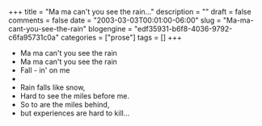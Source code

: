 +++
title = "Ma ma can't you see the rain..."
description = ""
draft = false
comments = false
date = "2003-03-03T00:01:00-06:00"
slug = "Ma-ma-cant-you-see-the-rain"
blogengine = "edf35931-b6f8-4036-9792-c6fa95731c0a"
categories = ["prose"]
tags = []
+++

<ul>
	<li>Ma ma can&#39;t you see the rain</li>
	<li>Ma ma can&#39;t you see the rain</li>
	<li>Fall - in&#39; on me</li>
	<li>&nbsp;</li>
	<li>Rain falls like snow,</li>
	<li>Hard to see the miles before me.</li>
	<li>So to are the miles behind,</li>
	<li>but experiences are hard to kill...</li>
</ul>

